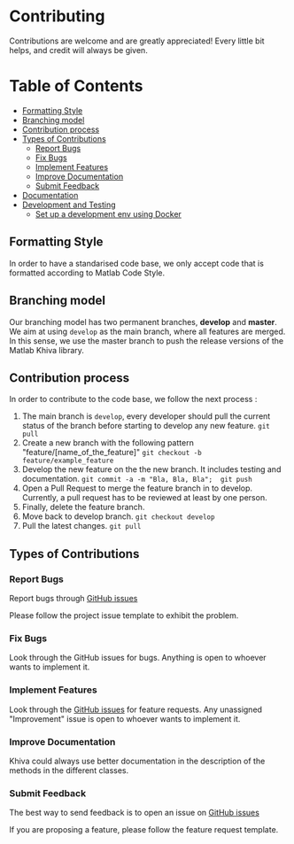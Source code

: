 # Contributing

Contributions are welcome and are greatly appreciated! Every
little bit helps, and credit will always be given.


# Table of Contents
  * [Formatting Style](#formatting-style)
  * [Branching model](#branching-model)
  * [Contribution process](#contribution-process)
  * [Types of Contributions](#types-of-contributions)
      - [Report Bugs](#report-bugs)
      - [Fix Bugs](#fix-bugs)
      - [Implement Features](#implement-features)
      - [Improve Documentation](#improve-documentation)
      - [Submit Feedback](#submit-feedback)
  * [Documentation](#documentation)
  * [Development and Testing](#development-and-testing)
      - [Set up a development env using Docker](#set-up-a-development-env-using-docker)

## Formatting Style

In order to have a standarised code base, we only accept code that is formatted according to Matlab Code Style.

## Branching model

Our branching model has two permanent branches, **develop** and **master**. We aim at using `develop` as the main branch,
where all features are merged. In this sense, we use the master branch to push the release versions of the Matlab Khiva library.

## Contribution process

In order to contribute to the code base, we follow the next process :
1. The main branch is `develop`, every developer should pull the current status of the branch before starting to develop any new feature.
`git pull`
1. Create a new branch with the following pattern "feature/[name_of_the_feature]"
`git checkout -b feature/example_feature`
3. Develop the new feature on the the new branch. It includes testing and documentation.
`git commit -a -m "Bla, Bla, Bla";  git push`
4. Open a Pull Request to merge the feature branch in to develop. Currently, a pull request has to be reviewed at least by one person.
5. Finally, delete the feature branch.
6. Move back to develop branch.
`git checkout develop`
7. Pull the latest changes.
`git pull`

## Types of Contributions

### Report Bugs

Report bugs through [GitHub issues](https://github.com/shapelets/khiva-matlab/issues)

Please follow the project issue template to exhibit the problem.

### Fix Bugs

Look through the GitHub issues for bugs. Anything is open to whoever wants to implement it.

### Implement Features

Look through the [GitHub issues](https://github.com/shapelets/khiva-matlab/issues) for feature requests. Any unassigned
"Improvement" issue is open to whoever wants to implement it.

### Improve Documentation

Khiva could always use better documentation in the description of the methods in the different classes.

### Submit Feedback

The best way to send feedback is to open an issue on [GitHub issues](https://github.com/shapelets/khiva-matlab/issues)

If you are proposing a feature, please follow the feature request template.

